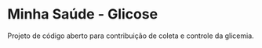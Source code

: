 # Minha Saúde - Glicose
Projeto de código aberto para contribuição de coleta e controle da glicemia.
